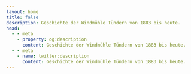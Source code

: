 ```yaml
---
layout: home
title: false
description: Geschichte der Windmühle Tündern von 1883 bis heute.
head:
  - - meta
    - property: og:description
      content: Geschichte der Windmühle Tündern von 1883 bis heute.
  - - meta
    - name: twitter:description
      content: Geschichte der Windmühle Tündern von 1883 bis heute.
---
```



<script setup>
import History from './pages/History.vue'
</script>

<History />
